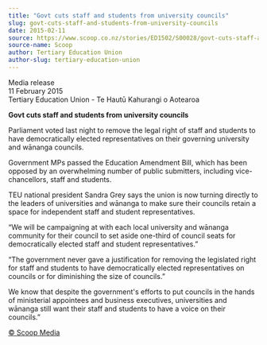 ```yaml
---
title: "Govt cuts staff and students from university councils"
slug: govt-cuts-staff-and-students-from-university-councils
date: 2015-02-11
source: https://www.scoop.co.nz/stories/ED1502/S00028/govt-cuts-staff-and-students-from-university-councils.htm
source-name: Scoop
author: Tertiary Education Union
author-slug: tertiary-education-union
---
```


<p>Media release<br>11 February 2015<br>Tertiary Education
Union - Te Hautū Kahurangi o Aotearoa</p>

<p><strong>Govt cuts
staff and students from university councils
</strong></p>

<p>Parliament voted last night to remove the legal
right of staff and students to have democratically elected
representatives on their governing university and wānanga
councils.  </p>

<p>Government MPs passed the Education Amendment
Bill, which has been opposed by an overwhelming number of
public submitters, including vice-chancellors, staff and
students.</p>

<p>TEU national president Sandra Grey says the
union is now turning directly to the leaders of universities
and wānanga to make sure their councils retain a space for
independent staff and student representatives.</p>

<p>“We will
be campaigning at with each local university and wānanga
community for their council to set aside one-third of
council seats for democratically elected staff and student
representatives.”</p>

<p>“The government never gave a
justification for removing the legislated right for staff
and students to have democratically elected representatives
on councils or for diminishing the size of councils.”</p>

<p>We
know that despite the government's efforts to put councils
in the hands of ministerial appointees and business
executives, universities and wānanga still want their staff
and students to have a voice on their
councils.”</p><p>
<a href="http://www.scoop.co.nz/about/terms.html" target="_blank"><span>© Scoop Media</span></a>
         </p>